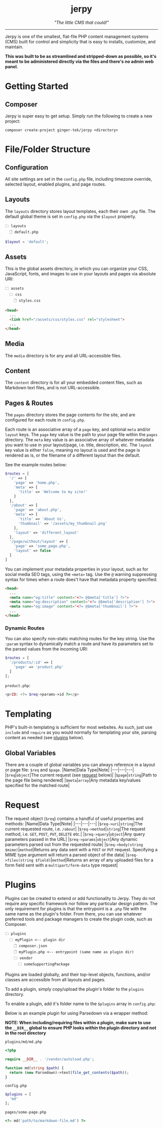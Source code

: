 <div align=center>
  <h1>jerpy</h1>
  <i>"The little CMS that could!"</i>
</div>
<hr>

Jerpy is one of the smallest, flat-file PHP content management systems (CMS) built for control and simplicity that is easy to installs, customize, and maintain.

**This was built to be as streamlined and stripped-down as possible, so it's meant to be administered directly via the files and there's no admin web panel.**

# Getting Started
## Composer
Jerpy is super easy to get setup. Simply run the following to create a new project:
```
composer create-project ginger-tek/jerpy <directory>
```

# File/Folder Structure
## Configuration
All site settings are set in the `config.php` file, including timezone override, selected layout, enabled plugins, and page routes.

## Layouts
The `layouts` directory stores layout templates, each their own `.php` file. The default global theme is set in `config.php` via the `$layout` property.
```
🗀 layouts
  🗋 default.php
```
```php
$layout = 'default';
```

## Assets
This is the global assets directory, in which you can organize your CSS, JavaScript, fonts, and images to use in your layouts and pages via absolute URI:
```
🗀 assets
  🗀 css
    🗋 styles.css
```
```html
<head>
  ...
  <link href="/assets/css/styles.css" rel="stylesheet">
  ...
</head>
```

## Media
The `media` directory is for any and all URL-accessible files.
  
## Content
The `content` directory is for all your embedded content files, such as Markdown text files, and is not URL-accessible.

## Pages & Routes
The `pages` directory stores the page contents for the site, and are configured for each route in `config.php`.

Each route is an associative array of a `page` key, and optional `meta` and/or `layout` keys.
The `page` key value is the path to your page file within the `pages` directory.
The `meta` key value is an associative array of whatever metadata you want to use in your layout/page, i.e. title, description, etc.
The `layout` key value is either `false`, meaning no layout is used and the page is rendered as is, or the filename of a different layout than the default.

See the example routes below:
```php
$routes = [
  '/' => [
    'page' => 'home.php',
    'meta' => [
      'title' => 'Welcome to my site!'
    ]
  ],
  '/about' => [
    'page' => 'about.php',
    'meta' => [
      'title' => 'About Us',
      'thumbnail' => '/assets/my_thumbnail.png'
    ],
    'layout' => 'different_layout'
  ],
  '/page/without/layout' => [
    'page' => 'some_page.php',
    'layout' => false
  ]
]
```

You can implement your metadata properties in your layout, such as for social media SEO tags, using the `<meta>` tag. Use the `@` warning suppressing syntax for times when a route does't have that metadata property specified:
```html
<head>
  ...
  <meta name="og:title" content="<?= @$meta['title'] ?>">
  <meta name="og:description" content="<?= @$meta['description'] ?>">
  <meta name="og:image" content="<?= @$meta['thumbnail'] ?>">
  ...
</head>
```

### Dynamic Routes
You can also specify non-static matching routes for the key string. Use the `:param` syntax to dynamically match a route and have its parameters set to the parsed values from the incoming URI:
```php
$routes = [
  '/products/:id' => [
    'page' => 'product.php'
  ]
];
```
`product.php`:
```php
<p>ID: <?= $req->params->id ?></p>
```

# Templating
PHP's built-in templating is sufficient for most websites. As such, just use `include` and `require` as you would normally for templating your site, parsing content as needed (see [plugins](#plugins) below).

## Global Variables
There are a couple of global variables you can always reference in a layout or page file: `$req` and `$page`.
|Name|Data Type|Note|
|---|---|---|
|`$req`|`object`|The current request (see [request](#request) below)|
|`$page`|`string`|Path to the page file being rendered|
|`$meta`|`array`|Any metadata key/values specified for the matched route|

# Request
The request object (`$req`) contains a handful of useful properties and methods:
|Name|Data Type|Note|
|---|---|---|
|`$req->uri`|`string`|The current requested route, i.e. `/about`|
|`$req->method`|`string`|The request method, i.e. `GET`, `POST`, `PUT`, `DELETE` etc.|
|`$req->query`|`object`|Any query parameters passed in the URL|
|`$req->params`|`object`|Any dynamic parameters parsed out from the requested route|
|`$req->body(string $mime)`|`method`|Returns any data sent with a `POST` or `PUT` request. Specifying a MIME type argument will return a parsed object of the data|
|`$req->files(string $field)`|`method`|Returns an array of any uploaded files for a form field sent with a `multipart/form-data` type request|

# Plugins
Plugins can be created to extend or add functionality to Jerpy. They do not require any specific framework nor follow any particular design pattern. The only requirement for plugins is that the entrypoint is a `.php` file with the same name as the plugin's folder. From there, you can use whatever preferred tools and package managers to create the plugin code, such as Composer.

```
🗀 plugins
  🗀 myPlugin <-- plugin dir
    🗋 composer.json
    🗋 myPlugin.php <-- entrypoint (same name as plugin dir)
    🗀 vendor
      🗀 someSupportingPackage
```

Plugins are loaded globally, and their top-level objects, functions, and/or classes are accessible from all layouts and pages.

To add a plugin, simply copy/upload the plugin's folder to the `plugins` directory.

To enable a plugin, add it's folder name to the `$plugins` array in `config.php`:

Below is an example plugin for using Parsedown via a wrapper method:

**NOTE: When including/requiring files within a plugin, make sure to use the `__DIR__` global to ensure PHP looks *within* the plugin directory and not in the root directory**

`plugins/md/md.php`
```php
<?php

require __DIR__ . '/vendor/autoload.php';

function md(string $path) {
  return (new Parsedown)->text(file_get_contents($path));
}
```

`config.php`
```php
$plugins = [
  'md'
];
```

`pages/some-page.php`
```php
<?= md('path/to/markdown-file.md') ?>
```
